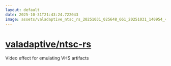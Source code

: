 ```yaml
---
layout: default
date: 2025-10-31T21:43:24.722043
image: assets/valadaptive_ntsc_rs_20251031_025648_661_20251031_140954_4146d4--20251031T151006912--cropped.png
---
```


# [valadaptive/ntsc-rs](https://github.com/valadaptive/ntsc-rs/)

Video effect for emulating VHS artifacts
